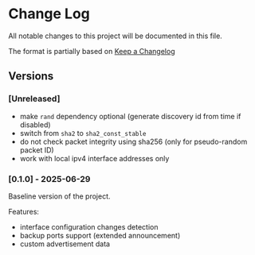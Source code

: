 # Change Log
All notable changes to this project will be documented in this file.

The format is partially based on [Keep a Changelog](http://keepachangelog.com/)

## Versions
### [Unreleased]
- make `rand` dependency optional (generate discovery id from time if disabled)
- switch from `sha2` to `sha2_const_stable`
- do not check packet integrity using sha256 (only for pseudo-random packet ID)
- work with local ipv4 interface addresses only

### [0.1.0] - 2025-06-29

Baseline version of the project.

Features:
- interface configuration changes detection
- backup ports support (extended announcement)
- custom advertisement data